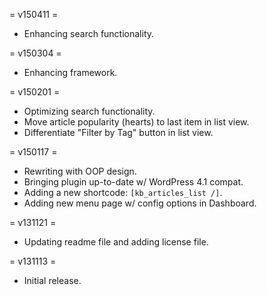 = v150411 =

* Enhancing search functionality.

= v150304 =

* Enhancing framework.

= v150201 =

* Optimizing search functionality.
* Move article popularity (hearts) to last item in list view.
* Differentiate "Filter by Tag" button in list view.

= v150117 =

* Rewriting with OOP design.
* Bringing plugin up-to-date w/ WordPress 4.1 compat.
* Adding a new shortcode: `[kb_articles_list /]`.
* Adding new menu page w/ config options in Dashboard.

= v131121 =

* Updating readme file and adding license file.

= v131113 =

* Initial release.
